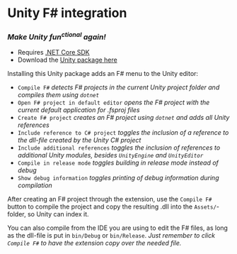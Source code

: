 # Unity F# integration
### _Make Unity fun<sup>ctional</sup> again!_
- Requires [.NET Core SDK](https://dotnet.microsoft.com/download)
- Download the [Unity package here](https://github.com/sppt-2k19/unity-fsharp-integration/raw/master/unity-fsharp-integration.unitypackage)

Installing this Unity package adds an F# menu to the Unity editor:
- `Compile F#` _detects F# projects in the current Unity project folder and compiles them using `dotnet`_
- `Open F# project in default editor` _opens the F# project with the current default application for .fsproj files_
- `Create F# project` _creates an F# project using `dotnet` and adds all Unity references_
- `Include reference to C# project` _toggles the inclusion of a reference to the dll-file created by the Unity C# project_
- `Include additional references` _toggles the inclusion of references to additional Unity modules, besides `UnityEngine` and `UnityEditor`_
- `Compile in release mode` _toggles building in release mode instead of debug_
- `Show debug information` _toggles printing of debug information during compilation_

After creating an F# project through the extension, use the `Compile F#` button to compile the project and copy the resulting .dll into the `Assets/`-folder, so Unity can index it.

You can also compile from the IDE you are using to edit the F# files, as long as the dll-file is put in `bin/Debug` or `bin/Release`. 
_Just remember to click `Compile F#` to have the extension copy over the needed file._
